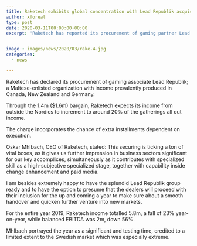 ```yaml
---
title: Raketech exhibits global concentration with Lead Republik acquisition
author: xforeal 
type: post
date: 2020-03-11T00:00:00+00:00
excerpt: 'Raketech has reported its procurement of gaming partner Lead Republik; a Maltese-enrolled organization with income prevalently created in Canada, New Zealand and Germany '


image : images/news/2020/03/rake-4.jpg
categories:
  - news

---
```

Raketech has declared its procurement of gaming associate Lead Republik; a Maltese-enlisted organization with income prevalently produced in Canada, New Zealand and Germany. 

Through the 1.4m ($1.6m) bargain, Raketech expects its income from outside the Nordics to increment to around 20&percnt; of the gatherings all out income. 

The charge incorporates the chance of extra installments dependent on execution. 

Oskar Mhlbach, CEO of Raketech, stated: This securing is ticking a ton of vital boxes, as it gives us further impression in business sectors significant for our key accomplices, simultaneously as it contributes with specialized skill as a high-subjective specialized stage, together with capability inside change enhancement and paid media. 

I am besides extremely happy to have the splendid Lead Republik group ready and to have the option to presume that the dealers will proceed with their inclusion for the up and coming a year to make sure about a smooth handover and quicken further venture into new markets. 

For the entire year 2019, Raketech income totalled 5.8m, a fall of 23&percnt; year-on-year, while balanced EBITDA was 2m, down 56&percnt;. 

Mhlbach portrayed the year as a significant and testing time, credited to a limited extent to the Swedish market which was especially extreme.